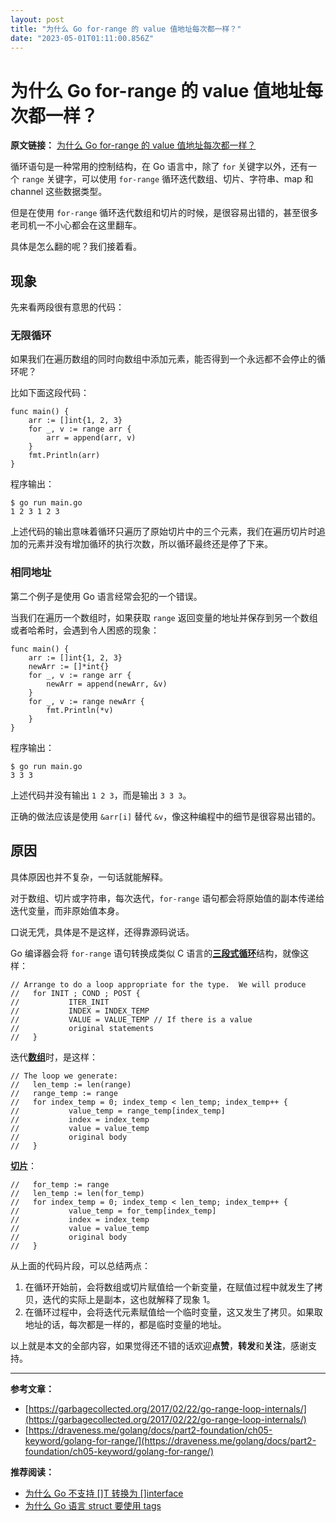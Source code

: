 ```yaml
---
layout: post
title: "为什么 Go for-range 的 value 值地址每次都一样？"
date: "2023-05-01T01:11:00.856Z"
---
```

为什么 Go for-range 的 value 值地址每次都一样？
==================================

**原文链接：** [为什么 Go for-range 的 value 值地址每次都一样？](https://mp.weixin.qq.com/s/OoJ42UVYe72492mRUGtdvA)

循环语句是一种常用的控制结构，在 Go 语言中，除了 `for` 关键字以外，还有一个 `range` 关键字，可以使用 `for-range` 循环迭代数组、切片、字符串、map 和 channel 这些数据类型。

但是在使用 `for-range` 循环迭代数组和切片的时候，是很容易出错的，甚至很多老司机一不小心都会在这里翻车。

具体是怎么翻的呢？我们接着看。

现象
--

先来看两段很有意思的代码：

### 无限循环

如果我们在遍历数组的同时向数组中添加元素，能否得到一个永远都不会停止的循环呢？

比如下面这段代码：

    func main() {
        arr := []int{1, 2, 3}
        for _, v := range arr {
            arr = append(arr, v)
        }
        fmt.Println(arr)
    }
    

程序输出：

    $ go run main.go
    1 2 3 1 2 3
    

上述代码的输出意味着循环只遍历了原始切片中的三个元素，我们在遍历切片时追加的元素并没有增加循环的执行次数，所以循环最终还是停了下来。

### 相同地址

第二个例子是使用 Go 语言经常会犯的一个错误。

当我们在遍历一个数组时，如果获取 `range` 返回变量的地址并保存到另一个数组或者哈希时，会遇到令人困惑的现象：

    func main() {
        arr := []int{1, 2, 3}
        newArr := []*int{}
        for _, v := range arr {
            newArr = append(newArr, &v)
        }
        for _, v := range newArr {
            fmt.Println(*v)
        }
    }
    

程序输出：

    $ go run main.go
    3 3 3
    

上述代码并没有输出 `1 2 3`，而是输出 `3 3 3`。

正确的做法应该是使用 `&arr[i]` 替代 `&v`，像这种编程中的细节是很容易出错的。

原因
--

具体原因也并不复杂，一句话就能解释。

对于数组、切片或字符串，每次迭代，`for-range` 语句都会将原始值的副本传递给迭代变量，而非原始值本身。

口说无凭，具体是不是这样，还得靠源码说话。

Go 编译器会将 `for-range` 语句转换成类似 C 语言的[**三段式循环**](https://github.com/golang/gofrontend/blob/e387439bfd24d5e142874b8e68e7039f74c744d7/go/statements.cc#L5384)结构，就像这样：

    // Arrange to do a loop appropriate for the type.  We will produce
    //   for INIT ; COND ; POST {
    //           ITER_INIT
    //           INDEX = INDEX_TEMP
    //           VALUE = VALUE_TEMP // If there is a value
    //           original statements
    //   }
    

迭代[**数组**](https://github.com/golang/gofrontend/blob/e387439bfd24d5e142874b8e68e7039f74c744d7/go/statements.cc#L5501)时，是这样：

    // The loop we generate:
    //   len_temp := len(range)
    //   range_temp := range
    //   for index_temp = 0; index_temp < len_temp; index_temp++ {
    //           value_temp = range_temp[index_temp]
    //           index = index_temp
    //           value = value_temp
    //           original body
    //   }
    

[**切片**](https://github.com/golang/gofrontend/blob/e387439bfd24d5e142874b8e68e7039f74c744d7/go/statements.cc#L5593)：

    //   for_temp := range
    //   len_temp := len(for_temp)
    //   for index_temp = 0; index_temp < len_temp; index_temp++ {
    //           value_temp = for_temp[index_temp]
    //           index = index_temp
    //           value = value_temp
    //           original body
    //   }
    

从上面的代码片段，可以总结两点：

1.  在循环开始前，会将数组或切片赋值给一个新变量，在赋值过程中就发生了拷贝，迭代的实际上是副本，这也就解释了现象 1。
2.  在循环过程中，会将迭代元素赋值给一个临时变量，这又发生了拷贝。如果取地址的话，每次都是一样的，都是临时变量的地址。

以上就是本文的全部内容，如果觉得还不错的话欢迎**点赞**，**转发**和**关注**，感谢支持。

* * *

**参考文章：**

*   [https://garbagecollected.org/2017/02/22/go-range-loop-internals/](https://garbagecollected.org/2017/02/22/go-range-loop-internals/)
*   [https://draveness.me/golang/docs/part2-foundation/ch05-keyword/golang-for-range/](https://draveness.me/golang/docs/part2-foundation/ch05-keyword/golang-for-range/)

**推荐阅读：**

*   [为什么 Go 不支持 \[\]T 转换为 \[\]interface](https://mp.weixin.qq.com/s/cwDEgnicK4jkuNpzulU2bw)
*   [为什么 Go 语言 struct 要使用 tags](https://mp.weixin.qq.com/s/L7-TJ-CzYfuVrIBWP7Ebaw)